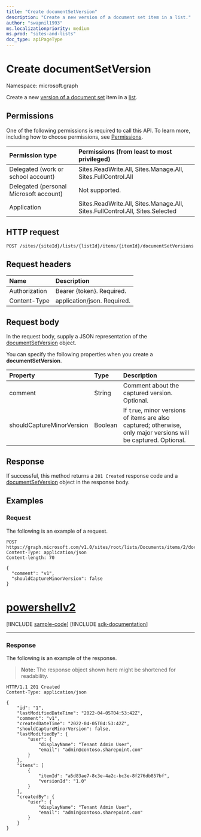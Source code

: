 ```yaml
---
title: "Create documentSetVersion"
description: "Create a new version of a document set item in a list."
author: "swapnil1993"
ms.localizationpriority: medium
ms.prod: "sites-and-lists"
doc_type: apiPageType
---
```


# Create documentSetVersion
Namespace: microsoft.graph

Create a new [version of a document set](../resources/documentsetversion.md) item in a [list](../resources/list.md).

## Permissions
One of the following permissions is required to call this API. To learn more, including how to choose permissions, see [Permissions](/graph/permissions-reference).

| Permission type                        | Permissions (from least to most privileged)                                  |
|:---------------------------------------|:-----------------------------------------------------------------------------|
| Delegated (work or school account)     | Sites.ReadWrite.All, Sites.Manage.All, Sites.FullControl.All                 |
| Delegated (personal Microsoft account) | Not supported.                                                               |
| Application                            | Sites.ReadWrite.All, Sites.Manage.All, Sites.FullControl.All, Sites.Selected |

## HTTP request

<!-- {
  "blockType": "ignored"
}
-->
``` http
POST /sites/{siteId}/lists/{listId}/items/{itemId}/documentSetVersions
```

## Request headers
|Name|Description|
|:---|:---|
|Authorization|Bearer {token}. Required.|
|Content-Type|application/json. Required.|

## Request body
In the request body, supply a JSON representation of the [documentSetVersion](../resources/documentsetversion.md) object.

You can specify the following properties when you create a **documentSetVersion**.

|Property|Type|Description|
|:---|:---|:---|
|comment|String|Comment about the captured version. Optional.|
|shouldCaptureMinorVersion|Boolean|If `true`, minor versions of items are also captured; otherwise, only major versions will be captured. Optional.|



## Response

If successful, this method returns a `201 Created` response code and a [documentSetVersion](../resources/documentsetversion.md) object in the response body.

## Examples

### Request

The following is an example of a request.



<!-- {
  "blockType": "request",
  "name": "create_documentsetversion",
  "sampleKeys": ["root", "Documents", "2"]
}
-->
``` http
POST https://graph.microsoft.com/v1.0/sites/root/lists/Documents/items/2/documentSetVersions
Content-Type: application/json
Content-length: 70

{
  "comment": "v1",
  "shouldCaptureMinorVersion": false
}
```

# [powershellv2](#tab/powershellv2)
[!INCLUDE [sample-code](../includes/snippets/powershellv2/create-documentsetversion-powershellv2-snippets.md)]
[!INCLUDE [sdk-documentation](../includes/snippets/snippets-sdk-documentation-link.md)]

---

### Response


The following is an example of the response.

>**Note:** The response object shown here might be shortened for readability.
<!-- {
  "blockType": "response",
  "name": "create_documentsetversion",
  "truncated": true,
  "@odata.type": "microsoft.graph.documentSetVersion"
}
-->
``` http
HTTP/1.1 201 Created
Content-Type: application/json

{
    "id": "1",
    "lastModifiedDateTime": "2022-04-05T04:53:42Z",
    "comment": "v1",
    "createdDateTime": "2022-04-05T04:53:42Z",
    "shouldCaptureMinorVersion": false,
    "lastModifiedBy": {
        "user": {
            "displayName": "Tenant Admin User",
            "email": "admin@contoso.sharepoint.com"
        }
    },
    "items": [
        {
            "itemId": "a5d83ae7-8c3e-4a2c-bc3e-8f276db857bf",
            "versionId": "1.0"
        }
    ],
    "createdBy": {
        "user": {
            "displayName": "Tenant Admin User",
            "email": "admin@contoso.sharepoint.com"
        }
    }
}
```

